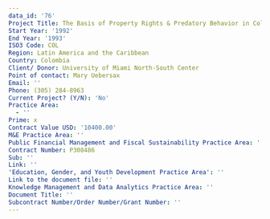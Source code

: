 ```yaml
---
data_id: '76'
Project Title: The Basis of Property Rights & Predatory Behavior in Colombia
Start Year: '1992'
End Year: '1993'
ISO3 Code: COL
Region: Latin America and the Caribbean
Country: Colombia
Client/ Donor: University of Miami North-South Center
Point of contact: Mary Uebersax
Email: ''
Phone: (305) 284-8963
Current Project? (Y/N): 'No'
Practice Area:
  - ''
Prime: x
Contract Value USD: '10400.00'
M&E Practice Area: ''
Public Financial Management and Fiscal Sustainability Practice Area: ''
Contract Number: P308486
Sub: ''
Link: ''
'Education, Gender, and Youth Development Practice Area': ''
Link to the document file: ''
Knowledge Management and Data Analytics Practice Area: ''
Document Title: ''
Subcontract Number/Order Number/Grant Number: ''
---
```

